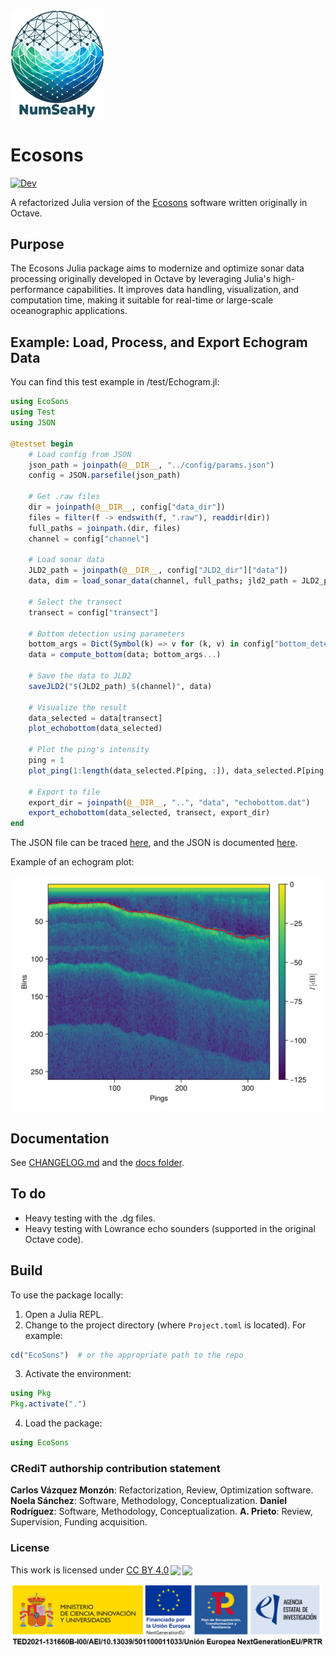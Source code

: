 <img src="assets/images/logo-numseahy.png" alt="EU Flag"  width="150"/>

# Ecosons

[![Dev](https://img.shields.io/badge/docs-dev-blue.svg)](https://gridap.github.io/GridapHybrid.jl/dev)


A refactorized Julia version of the [Ecosons](https://github.com/daniel-rperez/ecosons/tree/master) software written originally in Octave.

## Purpose

The Ecosons Julia package aims to modernize and optimize sonar data processing originally developed in Octave by leveraging Julia's high-performance capabilities. It improves data handling, visualization, and computation time, making it suitable for real-time or large-scale oceanographic applications.

## Example: Load, Process, and Export Echogram Data

You can find this test example in /test/Echogram.jl:

```julia
using EcoSons
using Test
using JSON

@testset begin
    # Load config from JSON
    json_path = joinpath(@__DIR__, "../config/params.json")
    config = JSON.parsefile(json_path)

    # Get .raw files
    dir = joinpath(@__DIR__, config["data_dir"])
    files = filter(f -> endswith(f, ".raw"), readdir(dir))
    full_paths = joinpath.(dir, files)
    channel = config["channel"]

    # Load sonar data
    JLD2_path = joinpath(@__DIR__, config["JLD2_dir"]["data"])
    data, dim = load_sonar_data(channel, full_paths; jld2_path = JLD2_path)

    # Select the transect
    transect = config["transect"]

    # Bottom detection using parameters
    bottom_args = Dict(Symbol(k) => v for (k, v) in config["bottom_detection"])
    data = compute_bottom(data; bottom_args...)

    # Save the data to JLD2
    saveJLD2("$(JLD2_path)_$(channel)", data)

    # Visualize the result
    data_selected = data[transect]
    plot_echobottom(data_selected)

    # Plot the ping's intensity 
    ping = 1
    plot_ping(1:length(data_selected.P[ping, :]), data_selected.P[ping, :])

    # Export to file
    export_dir = joinpath(@__DIR__, "..", "data", "echobottom.dat")
    export_echobottom(data_selected, transect, export_dir)
end
```
The JSON file can be traced [here](config/params.json), and the JSON is documented [here](assets/info/info.md).

Example of an echogram plot: 

<div align="center">
  <img src="assets/images/echogram.png" alt="Echogram" width="500"/>
</div>


## Documentation

See [CHANGELOG.md](CHANGELOG.md) and the [docs folder](docs/).

## To do

- Heavy testing with the .dg files.
- Heavy testing with Lowrance echo sounders (supported in the original Octave code).

## Build

To use the package locally:

1. Open a Julia REPL.
2. Change to the project directory (where `Project.toml` is located). For example:
```julia
cd("EcoSons")  # or the appropriate path to the repo
```
3. Activate the environment:
```julia
using Pkg
Pkg.activate(".")
```
4. Load the package:
```julia
using EcoSons
```

### CRediT authorship contribution statement
**Carlos Vázquez Monzón**: Refactorization, Review, Optimization software.  **Noela Sánchez**: Software, Methodology, Conceptualization. **Daniel Rodríguez**: Software, Methodology, Conceptualization. **A. Prieto**: Review, Supervision, Funding acquisition.

### License
 <p xmlns:cc="http://creativecommons.org/ns#" >This work is licensed under <a href="http://creativecommons.org/licenses/by/4.0/?ref=chooser-v1" target="_blank" rel="license noopener noreferrer" style="display:inline-block;">CC BY 4.0<img style="height:22px!important;margin-left:3px;vertical-align:text-bottom;" src="https://mirrors.creativecommons.org/presskit/icons/cc.svg?ref=chooser-v1"><img style="height:22px!important;margin-left:3px;vertical-align:text-bottom;" src="https://mirrors.creativecommons.org/presskit/icons/by.svg?ref=chooser-v1"></a></p> 

<img src="assets/images/banner.png" alt="EU Flag"  width="500"/>
